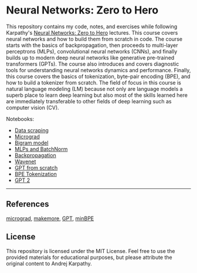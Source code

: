 # Neural Networks: Zero to Hero

This repository contains my code, notes, and exercises while following Karpathy's [Neural Networks: Zero to Hero](https://karpathy.ai/zero-to-hero.html) lectures. This course covers neural networks and how to build them from scratch in code. The course starts with the basics of backpropagation, then proceeds to multi-layer perceptrons (MLPs), convolutional neural networks (CNNs), and finally builds up to modern deep neural networks like generative pre-trained transformers (GPTs). The course also introduces and covers diagnostic tools for understanding neural networks dynamics and performance. Finally, this course covers the basics of tokenization, byte-pair encoding (BPE), and how to build a tokenizer from scratch. The field of focus in this course is natural language modeling (LM) because not only are language models a superb place to learn deep learning but also most of the skills learned here are immediately transferable to other fields of deep learning such as computer vision (CV). 

Notebooks:
- [Data scraping](notebooks/0_data_scraping_mkd_songs.ipynb)
- [Micrograd](notebooks/1_micrograd.ipynb)
- [Bigram model](notebooks/2_makemore_bigram.ipynb)
- [MLPs and BatchNorm](notebooks/3_makemore_MLP.ipynb)
- [Backpropagation](notebooks/4_makemore_backpropagation.ipynb)
- [Wavenet](notebooks/5_makemore_WaveNet.ipynb)
- [GPT from scratch](notebooks/6_gpt_from_scratch.ipynb)
- [BPE Tokenization](notebooks/7_gpt_tokenizer.ipynb)
- [GPT 2](notebooks/8_gpt2.ipynb)

-----

## References

[micrograd](https://github.com/karpathy/micrograd), [makemore](https://github.com/karpathy/makemore), [GPT](https://github.com/karpathy/ng-video-lecture), [minBPE](https://github.com/karpathy/minBPE)

## License

This repository is licensed under the MIT License. Feel free to use the provided materials for educational purposes, but please attribute the original content to Andrej Karpathy.
